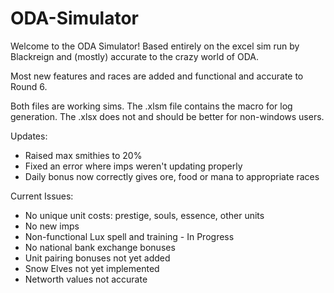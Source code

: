 # ODA-Simulator

Welcome to the ODA Simulator! Based entirely on the excel sim run by Blackreign and (mostly) accurate to the crazy world of ODA.

Most new features and races are added and functional and accurate to Round 6.

Both files are working sims. The .xlsm file contains the macro for log generation. The .xlsx does not and should be better for non-windows users.

Updates:
* Raised max smithies to 20%
* Fixed an error where imps weren't updating properly
* Daily bonus now correctly gives ore, food or mana to appropriate races

Current Issues:
* No unique unit costs: prestige, souls, essence, other units
* No new imps
* Non-functional Lux spell and training - In Progress
* No national bank exchange bonuses
* Unit pairing bonuses not yet added
* Snow Elves not yet implemented
* Networth values not accurate
